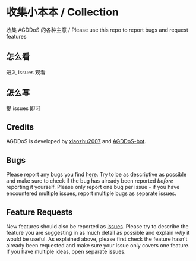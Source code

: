 # 收集小本本 / Collection

收集 AGDDoS 的各种主意 / Please use this repo to report bugs and request features

## 怎么看
进入 issues 观看

## 怎么写
提 issues 即可

## Credits

AGDDoS is developed by [xiaozhu2007] and [AGDDoS-bot]. 

## Bugs

Please report any bugs you find [here][issues]. Try to be as descriptive as possible and make sure to check if the bug has already been reported _before_ reporting it yourself. 
Please only report one bug per issue - if you have encountered multiple issues, report multiple bugs as separate issues.

## Feature Requests

New features should also be reported as [issues]. Please try to describe the feature you are suggesting in as much detail as possible and explain _why_ it would be useful. 
As explained above, please first check the feature hasn't already been requested and make sure your issue only covers one feature. If you have multiple ideas, open separate issues.

[issues]: https://github.com/AGDDoS/colletion/issues/
[xiaozhu2007]: https://github.com/xiaozhu2007
[AGDDoS-bot]:https://github.com/AGDDoS-bot
